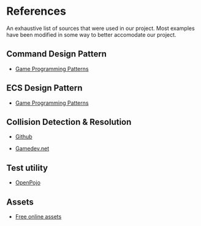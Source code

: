 # References

An exhaustive list of sources that were used in our project. Most examples have been modified in some way to better accomodate our project.

## Command Design Pattern

* [Game Programming Patterns](http://gameprogrammingpatterns.com/command.html)

## ECS Design Pattern

* [Game Programming Patterns](http://gameprogrammingpatterns.com/component.html)

## Collision Detection & Resolution

* [Github](https://noonat.github.io/intersect)

* [Gamedev.net](https://www.gamedev.net/articles/programming/general-and-gameplay-programming/swept-aabb-collision-detection-and-response-r3084)

## Test utility

* [OpenPojo](https://github.com/OpenPojo/openpojo/wiki/Tutorial-2.-Simple-Bulk-Validation,-Single-Package)

## Assets

* [Free online assets]()
